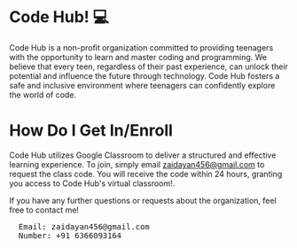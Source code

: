 # Code Hub! 💻
Code Hub is a non-profit organization committed to providing teenagers with the opportunity to learn and master coding and programming. We believe that every teen, regardless of their past experience, can unlock their potential and influence the future through technology. Code Hub fosters a safe and inclusive environment where teenagers can confidently explore the world of code.

# How Do I Get In/Enroll 
Code Hub utilizes Google Classroom to deliver a structured and effective learning experience. To join, simply email zaidayan456@gmail.com to request the class code. You will receive the code within 24 hours, granting you access to Code Hub's virtual classroom!.



If you have any further questions or requests about the organization, feel free to contact me!
<pre>
  Email: zaidayan456@gmail.com
  Number: +91 6366093164
</pre>
